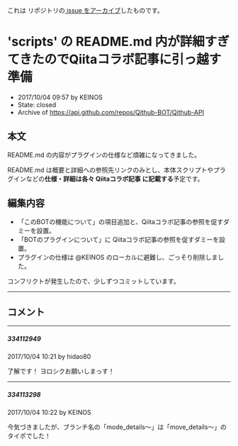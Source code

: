 これは  リポジトリの[ issue をアーカイブ]()したものです。

# 'scripts' の README.md 内が詳細すぎてきたのでQiitaコラボ記事に引っ越す準備

- 2017/10/04 09:57 by KEINOS
- State: closed
- Archive of https://api.github.com/repos/Qithub-BOT/Qithub-API

## 本文

README.md の内容がプラグインの仕様など煩雑になってきました。

README.md は概要と詳細への参照先リンクのみとし、本体スクリプトやプラグインなどの**仕様・詳細は各々 Qiitaコラボ記事 に記載する**予定です。

## 編集内容

- 「このBOTの機能について」の項目追加と、Qiitaコラボ記事の参照を促すダミーを設置。
- 「BOTのプラグインについて」に Qiitaコラボ記事の参照を促すダミーを設置。
- プラグインの仕様は @KEINOS のローカルに避難し、ごっそり削除しました。

コンフリクトが発生したので、少しずつコミットしています。


-----

## コメント

-----

##### 334112949

2017/10/04 10:21 by hidao80

了解です！ ヨロシクお願いしまっす！

-----

##### 334113298

2017/10/04 10:22 by KEINOS

今気づきましたが、ブランチ名の「mode_details〜」は「move_details〜」のタイポでした！

